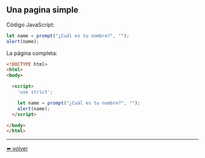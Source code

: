 ## Una pagina simple

Código JavaScript:

````js
let name = prompt("¿Cuál es tu nombre?", "");
alert(name);
````

La página completa:

````html
<!DOCTYPE html>
<html>
<body>

  <script>
    'use strict';

    let name = prompt("¿Cuál es tu nombre?", "");
    alert(name);
  </script>

</body>
</html>
````

---
[⬅️ volver](https://github.com/VictorHugoAguilar/javascript-interview-questions-explained/tree/main/theory/first-steps/06_alert-prompt-confirm#Una-pagina-simpl)
